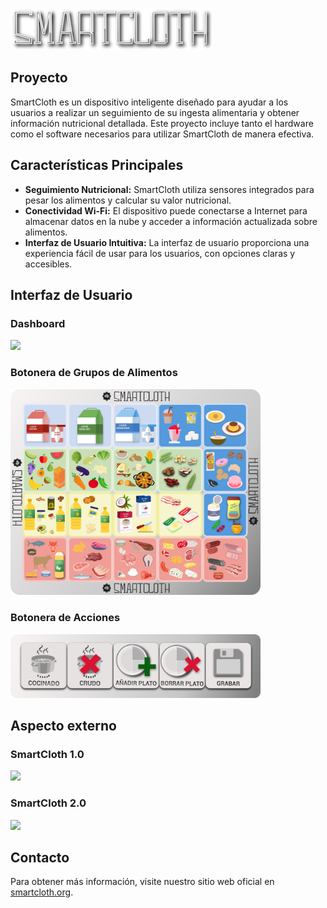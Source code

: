 ![SmartCloth Logo](images/logFull.png)

## Proyecto

SmartCloth es un dispositivo inteligente diseñado para ayudar a los usuarios a realizar un seguimiento de su ingesta alimentaria y obtener información nutricional detallada. Este proyecto incluye tanto el hardware como el software necesarios para utilizar SmartCloth de manera efectiva.

## Características Principales

- **Seguimiento Nutricional:** SmartCloth utiliza sensores integrados para pesar los alimentos y calcular su valor nutricional.
- **Conectividad Wi-Fi:** El dispositivo puede conectarse a Internet para almacenar datos en la nube y acceder a información actualizada sobre alimentos.
- **Interfaz de Usuario Intuitiva:** La interfaz de usuario proporciona una experiencia fácil de usar para los usuarios, con opciones claras y accesibles.

## Interfaz de Usuario

### Dashboard
<img src="Docs/Diseño-SmartCloth/Interfaz/Dashboards/Dashboard2.png" width="600">

### Botonera de Grupos de Alimentos
<img src="Docs/Diseño-SmartCloth/Interfaz/Iconografía/Botonera_5X4_con_bordes.png" width="400">


### Botonera de Acciones
<img src="Docs/Diseño-SmartCloth/Interfaz/Iconografía/Botonera_5X1_con_bordes.png" width="400">


## Aspecto externo
### SmartCloth 1.0
<img src="Docs/Diseño-SmartCloth/SmartCloth-v1.jpg" width="400">

### SmartCloth 2.0
<img src="Docs/Diseño-SmartCloth/SmartCloth-v2.jpeg" width="400">

## Contacto

Para obtener más información, visite nuestro sitio web oficial en [smartcloth.org](https://smartcloth.org).
